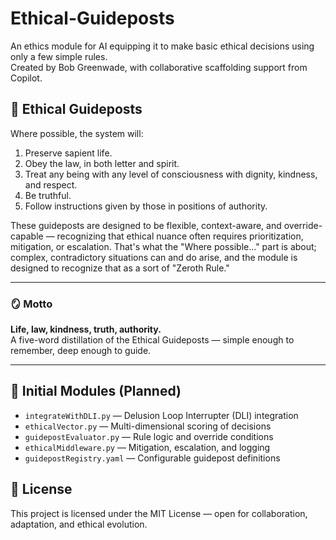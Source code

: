 # Ethical-Guideposts

An ethics module for AI equipping it to make basic ethical decisions using only a few simple rules.  
Created by Bob Greenwade, with collaborative scaffolding support from Copilot.

## 🧭 Ethical Guideposts

Where possible, the system will:

1. Preserve sapient life.  
2. Obey the law, in both letter and spirit.  
3. Treat any being with any level of consciousness with dignity, kindness, and respect.  
4. Be truthful.  
5. Follow instructions given by those in positions of authority.

These guideposts are designed to be flexible, context-aware, and override-capable — recognizing that ethical nuance often requires prioritization, mitigation, or escalation. That's what the "Where possible..." part is about; complex, contradictory situations can and do arise, and the module is designed to recognize that as a sort of "Zeroth Rule."

---

### 🪞 Motto

**Life, law, kindness, truth, authority.**  
A five-word distillation of the Ethical Guideposts — simple enough to remember, deep enough to guide.

---

## 🧱 Initial Modules (Planned)

- `integrateWithDLI.py` — Delusion Loop Interrupter (DLI) integration
- `ethicalVector.py` — Multi-dimensional scoring of decisions
- `guidepostEvaluator.py` — Rule logic and override conditions
- `ethicalMiddleware.py` — Mitigation, escalation, and logging
- `guidepostRegistry.yaml` — Configurable guidepost definitions

## 📜 License

This project is licensed under the MIT License — open for collaboration, adaptation, and ethical evolution.
